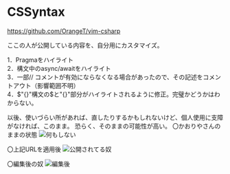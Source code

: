 # CSSyntax

https://github.com/OrangeT/vim-csharp

ここの人が公開している内容を、自分用にカスタマイズ。

1．Pragmaをハイライト  
2．構文中のasync/awaitをハイライト  
3．一部// コメントが有効にならなくなる場合があったので、その記述をコメントアウト（影響範囲不明）  
4．$"{}"構文の$と"{}"部分がハイライトされるように修正。完璧かどうかはわからない。  

以後、使いづらい所があれば、直したりするかもしれないけど、個人使用に支障がなければ、このまま。
恐らく、そのままの可能性が高い。
〇かおりやさんのままの状態
![何もしない](https://user-images.githubusercontent.com/7385853/157431184-647ef337-d0eb-475e-af1f-f8c16e557fff.PNG)

〇上記URLを適用後
![公開されてる奴](https://user-images.githubusercontent.com/7385853/157431196-e6b41f91-b78e-444c-87e4-b840af562c95.PNG)

〇編集後の奴
![編集後](https://user-images.githubusercontent.com/7385853/157431197-c4aa2a6a-5974-47b7-a203-0c72e0436286.PNG)
